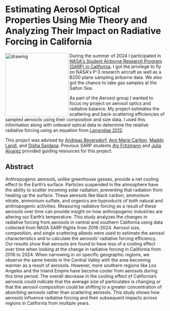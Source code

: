 # Estimating Aerosol Optical Properties Using Mie Theory and Analyzing Their Impact on Radiative Forcing in California
<img align = "left" src="https://science.nasa.gov/wp-content/uploads/2023/11/sarp-patch.jpeg?w=1280&format=webp" alt="drawing" width="200"/>During the summer of 2024 I participated in [NASA's Student Airborne Research Program (SARP) in California](https://science.nasa.gov/earth-science/early-career-opportunities/student-airborne-research-program/). I got the privilege to fly on NASA's P-3 research aircraft as well as a B200 plane sampling airborne data. We also got the chance to take gas samples at the Salton Sea.

As part of the Aerosol group I wanted to focus my project on aerosol optics and radiative balance. My project estimates the scattering and back-scattering efficiencies of sampled aerosols using their composition and size data. I used this information along with onboard optical data to determine the relative radiative forcing using an equation from [Langridge 2012](https://agupubs.onlinelibrary.wiley.com/doi/full/10.1029/2011JD017116).

This project was advised by [Andreas Beyersdorf](https://www.csusb.edu/profile/andreas.beyersdorf), [Ann Marie Carlton](https://www.chem.uci.edu/people/ann-marie-carlton), [Maddy Landi](https://www.linkedin.com/in/madisonlandi1/), and [Disha Sardana](https://www.linkedin.com/in/disha-sardana/). Previous SARP students [Aly Fritzmann](https://www.linkedin.com/in/alyson-fritzmann-6b9381149/) and [Julia Alvarez](https://www.linkedin.com/in/julia-alv720506/) provided guiding resources for this project.

## Abstract
Anthropogenic aerosols, unlike greenhouse gasses, provide a net cooling effect to the Earth’s surface. Particles suspended in the atmosphere have the ability to scatter incoming solar radiation, preventing that radiation from heating up the surface. These aerosols like black carbon, ammonium nitrate, ammonium sulfate, and organics are byproducts of both natural and anthropogenic activities. Measuring radiative forcing as a result of these aerosols over time can provide insight on how anthropogenic industries are altering our Earth’s temperature. This study analyzes the changes in radiative forcing from aerosols in central and southern California using data collected from NASA SARP flights from 2016-2024. Aerosol size, composition, and single scattering albedo were used to estimate the aerosol characteristics and to calculate the aerosols’ radiative forcing efficiency. Our results show that aerosols are found to have less of a cooling effect over time when looking at the change in radiative forcing in California from 2016 to 2024. When narrowing in on specific geographic regions, we observe the same trends in the Central Valley with the area becoming warmer as a result of aerosols. However, more southern regions like Los Angeles and the Inland Empire have become cooler from aerosols during this time period. The overall decrease in the cooling effect of California’s aerosols could indicate that the average size of particulates is changing or that the aerosol composition could be shifting to a greater concentration of absorbing aerosols rather than scattering aerosols. This study shows how aerosols influence radiative forcing and their subsequent impacts across regions in California from multiple years. 
